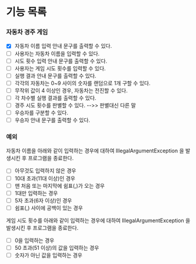# 기능 목록

### 자동차 경주 게임
- [x] 자동차 이름 입력 안내 문구를 출력할 수 있다.
- [ ] 사용자는 자동차 이름을 입력할 수 있다.
- [ ] 시도 횟수 입력 안내 문구를 출력할 수 있다.
- [ ] 사용자는 게임 시도 횟수를 입력할 수 있다.
- [ ] 실행 결과 안내 문구를 출력할 수 있다.
- [ ] 각각의 자동차는 0~9 사이의 숫자를 랜덤으로 1개 구할 수 있다.
- [ ] 무작위 값이 4 이상인 경우, 자동차는 전진할 수 있다.
- [ ] 각 차수별 실행 결과를 출력할 수 있다.
- [ ] 경주 시도 횟수를 판별할 수 있다. -->> 판별대신 다른 말 
- [ ] 우승자를 구분할 수 있다.
- [ ] 우승자 안내 문구를 출력할 수 있다.

### 예외
자동차 이름을 아래와 같이 입력하는 경우에 대하여 IllegalArgumentException 을 발생시킨 후 프로그램을 종료한다.
- [ ] 아무것도 입력하지 않은 경우
- [ ] 10대 초과(11대 이상)인 경우
- [ ] 맨 처음 또는 마지막에 쉼표(,)가 오는 경우
- [ ] 1대만 입력하는 경우
- [ ] 5자 초과(6자 이상)인 경우
- [ ] 쉼표(,) 사이에 공백이 있는 경우

게임 시도 횟수를 아래와 같이 입력하는 경우에 대하여 IllegalArgumentException 을 발생시킨 후 프로그램을 종료한다.
- [ ] 0을 입력하는 경우
- [ ] 50 초과(51 이상)의 값을 입력하는 경우
- [ ] 숫자가 아닌 값을 입력하는 경우